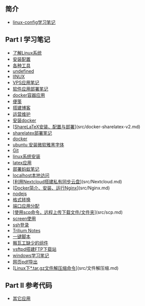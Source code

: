 ## 简介

* [linux-config学习笔记](README.md)

## Part I 学习笔记

* [了解Linux系统](src/001-Linux-system.md)
* [安装配置](src/002-linux-setting.md)
* [各种工具](src/003-tools.md)
* [undefined](src/01_linux.md)
* [lINUX](src/a_001_outline.md)
* [VPS应用笔记](src/a1_VPS.md)
* [软件应用部署笔记](src/a1_VPS应用部署.md)
* [docker容器应用](src/a2_docker.md)
* [便笺](src/abnote.md)
* [搭建博客](src/blog.md)
* [运营维护](src/codimd.md)
* [安装docker](src/docker-apply.md)
* [[ShareLaTeX安装、配置与部署](https://zhuanlan.zhihu.com/p/54088512)](src/docker-sharelatex-v2.md)
* [sharelatex部署笔记](src/docker-sharelatex.md)
* [docker](src/docker.md)
* [ubuntu 安装微软雅黑字体](src/font.md)
* [Git](src/git.md)
* [linux系统安装](src/install.md)
* [latex应用](src/latex.md)
* [部署蚂蚁笔记](src/leanote.md)
* [localhost本地访问](src/localhost.md)
* [[利用Nextcloud搭建私有同步云盘](https://zhuanlan.zhihu.com/p/62987726)](src/Nextcloud.md)
* [[Docker简介、安装、运行Nginx](https://www.cnblogs.com/Huang-Niu/p/11407914.html)](src/Nginx.md)
* [nodejs](src/nodejs.md)
* [格式转换](src/pandoc.md)
* [端口应用分配](src/ports.md)
* [[使用scp命令，远程上传下载文件/文件夹](https://www.cnblogs.com/tectal/p/9478326.html)](src/scp.md)
* [screen使用](src/screen.md)
* [ssh登录](src/ssh.md)
* [Trilium Notes](src/Trilium_Notes.md)
* [一键脚本](src/v2ray.md)
* [搬瓦工缺少的组件](src/vps-module.md)
* [vsftpd搭建FTP下载站](src/vsftpd.md)
* [windows学习笔记](src/Windows-system.md)
* [网页pdf导出](src/wkhtmltopdf.md)
* [[Linux下*.tar.gz文件解压缩命令](https://www.cnblogs.com/xiehy/archive/2010/09/13/1824776.html)](src/文件解压缩.md)

## Part II 参考代码

* [其它应用](code/other.md)